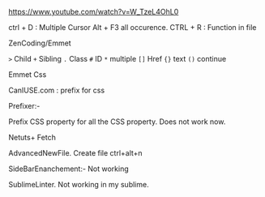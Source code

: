 https://www.youtube.com/watch?v=W_TzeL4OhL0

ctrl + D : Multiple Cursor
Alt + F3 all occurence.
CTRL + R : Function in file

ZenCoding/Emmet

`>` Child
`+` Sibling
`.` Class
`#` ID
`*` multiple
`[]` Href
`{}` text
`()` continue

Emmet
Css

CanIUSE.com : prefix for css

Prefixer:-

Prefix CSS property for all the CSS property.
Does not work now.

Netuts+ Fetch

AdvancedNewFile.
Create file
ctrl+alt+n

SideBarEnanchement:-
Not working

SublimeLinter.
Not working in my sublime.